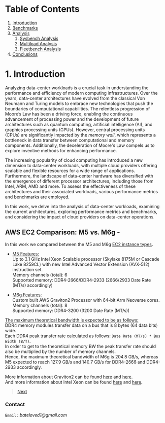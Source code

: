 # Table of Contents
1. [Introduction](./index.html)
2. [Benchmarks](./benchmarks.html)
3. [Analysis](./sysbench_analysis.html)
    1. [Sysbench Analysis](./sysbench_analysis.html)
    2. [Multiload Analysis](./multiload_analysis.html)
    3. [Fleetbench Analysis](./fleetbench_analysis.html)
4. [Conclusions](./conclusions.html)

# 1. Introduction

Analyzing data-center workloads is a crucial task in understanding the performance and efficiency of modern computing infrastructures. Over the years, data-center architectures have evolved from the classical Von Neumann and Turing models to embrace new technologies that push the boundaries of computational capabilities. The relentless progression of Moore’s Law has been a driving force, enabling the continuous advancement of processing power and the development of future architectures such as quantum computing, artificial intelligence (AI), and graphics processing units (GPUs). However, central processing units (CPUs) are significantly impacted by the *memory wall*, which represents a bottleneck in data transfer between computational and memory components. Additionally, the deceleration of Moore's Law compels us to explore inventive methods for enhancing performance.

The increasing popularity of cloud computing has introduced a new dimension to data-center workloads, with multiple cloud providers offering scalable and flexible resources for a wide range of applications. Furthermore, the landscape of data-center hardware has diversified with the emergence of different processor architectures, including those from Intel, ARM, AMD and more. To assess the effectiveness of these architectures and their associated workloads, various performance metrics and benchmarks are employed.

In this work, we delve into the analysis of data-center workloads, examining the current architectures, exploring performance metrics and benchmarks, and considering the impact of cloud providers on data-center operations.

## AWS EC2 Comparison: M5 vs. M6g -
In this work we compared between the M5 and M6g [EC2 instance types](https://aws.amazon.com/ec2/instance-types/).

- <ins>M5 Features:</ins>\
Up to 3.1 GHz Intel Xeon Scalable processor (Skylake 8175M or Cascade Lake 8259CL) with new Intel Advanced Vector Extension (AVX-512) instruction set.\
Memory channels (total): 6\
Supported memory: DDR4-2666/DDR4-2933 (2666/2933 Date Rate (MT/s) accordingly)

- <ins>M6g Features:</ins>\
Custom built AWS Graviton2 Processor with 64-bit Arm Neoverse cores.\
Memory channels (total): 8\
Supported memory: DDR4-3200 (3200 Date Rate (MT/s))

<ins>The maximum theoretical bandwidth is expected to be as follows:</ins>\
DDR4 memory modules transfer data on a bus that is 8 bytes (64 data bits) wide.\
Each DDR4 peak transfer rate calculated as follows: `Date Rate (MT/s) * Bus Width (B/T)`.\
In order to get to the theoretical memory BW the peak transfer rate should also be multiplied by the number of memory channels.\
Hence, the maximum theoretical bandwidth of M6g is 204.8 GB/s, whereas M5 expected to reach 127.9 GB/s and 140.7 GB/s for DDR4-2666 and DDR4-2933 accordingly.

More information about Graviton2 can be found [here](https://pages.awscloud.com/rs/112-TZM-766/images/2020_0501-CMP_Slide-Deck.pdf) and [here](https://github.com/aws/aws-graviton-getting-started).\
And more information about Intel Xeon can be found [here](https://www.cpu-world.com/CPUs/Xeon/Intel-Xeon%208175M.html) and [here](https://www.cpu-world.com/CPUs/Xeon/Intel-Xeon%208259CL.html).

> [Next](./benchmarks.md)

### Contact

`Email:` _bateloved1@gmail.com_